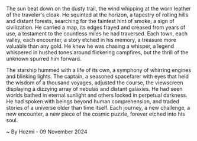 
The sun beat down on the dusty trail, the wind whipping at the worn leather of the traveler's cloak. He squinted at the horizon, a tapestry of rolling hills and distant forests, searching for the faintest hint of smoke, a sign of civilization.  He carried a map, its edges frayed and creased from years of use, a testament to the countless miles he had traversed.  Each town, each valley, each encounter, a story etched in his memory, a treasure more valuable than any gold.  He knew he was chasing a whisper, a legend whispered in hushed tones around flickering campfires, but the thrill of the unknown spurred him forward.

The starship hummed with a life of its own, a symphony of whirring engines and blinking lights. The captain, a seasoned spacefarer with eyes that held the wisdom of a thousand voyages, adjusted the course, the viewscreen displaying a dizzying array of nebulas and distant galaxies. He had seen worlds bathed in eternal sunlight and others locked in perpetual darkness. He had spoken with beings beyond human comprehension, and traded stories of a universe older than time itself.  Each journey, a new challenge, a new encounter, a new piece of the cosmic puzzle, forever etched into his soul. 

~ By Hozmi - 09 November 2024
